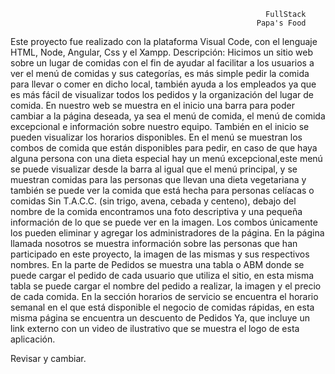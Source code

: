                                                              FullStack
                                                           Papa's Food
Este proyecto fue realizado con la plataforma Visual Code, con el lenguaje HTML,  Node, Angular, Css y el Xampp.
 Descripción: Hicimos un sitio web sobre un lugar de comidas con el fin de ayudar
al facilitar a los usuarios a ver el menú de comidas y sus categorías, es más simple pedir la comida para llevar o comer en dicho local, también ayuda a los empleados ya que es más fácil de visualizar todos los pedidos y la organización del lugar de comida.
	En nuestro web se muestra en el inicio una barra para poder cambiar a la página deseada, ya sea el menú de comida, el menú de comida excepcional e información sobre nuestro equipo. También en el inicio se pueden visualizar los horarios disponibles.
	En el menú se muestran los combos de comida que están disponibles para pedir, en caso de que haya alguna persona con una dieta especial hay un menú excepcional,este menú se puede visualizar desde la barra al igual que el menú principal, y se muestran comidas para las personas que llevan una dieta vegetariana y también se puede ver la comida que está hecha para personas celíacas o comidas Sin T.A.C.C. (sin trigo, avena, cebada y centeno), debajo del nombre de la comida encontramos una foto descriptiva y una pequeña información de lo que se puede ver en la imagen.
	Los combos únicamente los pueden eliminar y agregar los administradores de la página. 
	En la página llamada nosotros se muestra información sobre las personas que han participado en este proyecto, la imagen de las mismas y sus respectivos nombres.
En la parte de Pedidos se muestra una tabla o ABM donde se puede cargar el pedido de cada usuario que utiliza el sitio, en esta misma tabla se puede cargar el nombre del pedido a realizar, la imagen y el precio de cada comida.
En la sección horarios de servicio se encuentra el horario semanal en el que está disponible el negocio de comidas rápidas, en esta misma página se encuentra un descuento de Pedidos Ya, que incluye un link externo con un video de ilustrativo que se muestra el logo de esta aplicación.


Revisar y cambiar.

